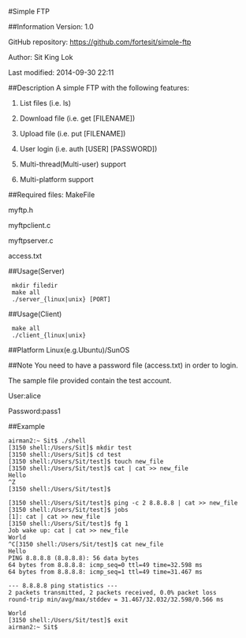 #Simple FTP

##Information
Version: 1.0

GitHub repository: https://github.com/fortesit/simple-ftp

Author: Sit King Lok

Last modified: 2014-09-30 22:11

 
##Description
 A simple FTP with the following features:

 1. List files (i.e. ls)

 2. Download file (i.e. get [FILENAME])

 3. Upload file (i.e. put [FILENAME])

 4. User login (i.e. auth [USER] [PASSWORD])

 5. Multi-thread(Multi-user) support

 6. Multi-platform support

##Required files:
 MakeFile

 myftp.h

 myftpclient.c

 myftpserver.c

 access.txt


##Usage(Server)
```
 mkdir filedir
 make all
 ./server_{linux|unix} [PORT]
```

##Usage(Client)
```
 make all
 ./client_{linux|unix}
```

##Platform
Linux(e.g.Ubuntu)/SunOS

##Note
 You need to have a password file (access.txt) in order to login.

 The sample file provided contain the test account.

 User:alice

 Password:pass1

 
##Example
```
airman2:~ Sit$ ./shell
[3150 shell:/Users/Sit]$ mkdir test
[3150 shell:/Users/Sit]$ cd test
[3150 shell:/Users/Sit/test]$ touch new_file
[3150 shell:/Users/Sit/test]$ cat | cat >> new_file
Hello
^Z
[3150 shell:/Users/Sit/test]$

[3150 shell:/Users/Sit/test]$ ping -c 2 8.8.8.8 | cat >> new_file
[3150 shell:/Users/Sit/test]$ jobs
[1]: cat | cat >> new_file
[3150 shell:/Users/Sit/test]$ fg 1
Job wake up: cat | cat >> new_file
World
^C[3150 shell:/Users/Sit/test]$ cat new_file
Hello
PING 8.8.8.8 (8.8.8.8): 56 data bytes
64 bytes from 8.8.8.8: icmp_seq=0 ttl=49 time=32.598 ms
64 bytes from 8.8.8.8: icmp_seq=1 ttl=49 time=31.467 ms
 
--- 8.8.8.8 ping statistics ---
2 packets transmitted, 2 packets received, 0.0% packet loss
round-trip min/avg/max/stddev = 31.467/32.032/32.598/0.566 ms
 
World
[3150 shell:/Users/Sit/test]$ exit
airman2:~ Sit$
```
